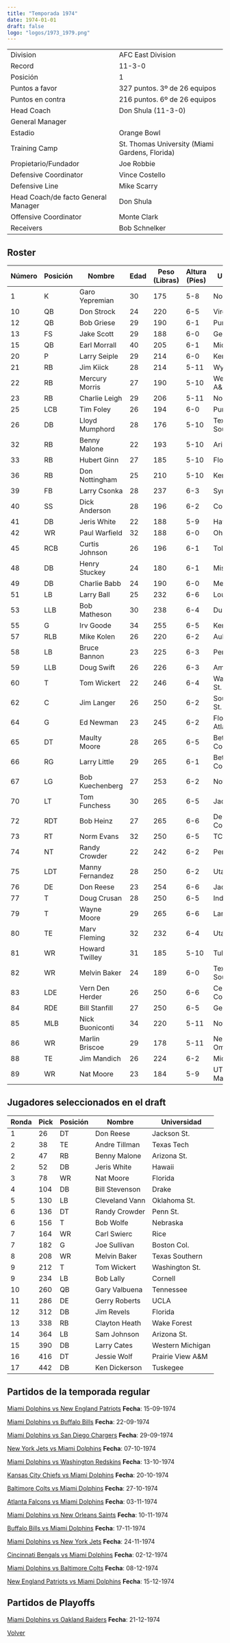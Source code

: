 ```yaml
---
title: "Temporada 1974"
date: 1974-01-01
draft: false
logo: "logos/1973_1979.png"
---
```


|                      |                      |
|-------------------------|---------------------------|
| Division               | AFC East Division            |
| Record                 | 11-3-0              |
| Posición               | 1            |
| Puntos a favor         | 327 puntos. 3º de 26 equipos           |
| Puntos en contra       | 216 puntos. 6º de 26 equipos       |
| Head Coach             | Don Shula (11-3-0)               |
| General Manager        |       |
| Estadio                | Orange Bowl             |
| Training Camp          | St. Thomas University (Miami Gardens, Florida)        |
| Propietario/Fundador | Joe Robbie |
| Defensive Coordinator | Vince Costello |
| Defensive Line | Mike Scarry |
| Head Coach/de facto General Manager | Don Shula |
| Offensive Coordinator | Monte Clark |
| Receivers | Bob Schnelker |


## Roster

| Número | Posición | Nombre           | Edad | Peso (Libras) | Altura (Píes) | Universidad          |
|--------|----------|------------------|------|---------------|---------------|----------------------|
| 1 | K | Garo Yepremian | 30 | 175 | 5-8 | None |
| 10 | QB | Don Strock | 24 | 220 | 6-5 | Virginia Tech |
| 12 | QB | Bob Griese | 29 | 190 | 6-1 | Purdue |
| 13 | FS | Jake Scott | 29 | 188 | 6-0 | Georgia |
| 15 | QB | Earl Morrall | 40 | 205 | 6-1 | Michigan St. |
| 20 | P | Larry Seiple | 29 | 214 | 6-0 | Kentucky |
| 21 | RB | Jim Kiick | 28 | 214 | 5-11 | Wyoming |
| 22 | RB | Mercury Morris | 27 | 190 | 5-10 | West Texas A&M |
| 23 | RB | Charlie Leigh | 29 | 206 | 5-11 | None |
| 25 | LCB | Tim Foley | 26 | 194 | 6-0 | Purdue |
| 26 | DB | Lloyd Mumphord | 28 | 176 | 5-10 | Texas Southern |
| 32 | RB | Benny Malone | 22 | 193 | 5-10 | Arizona St. |
| 33 | RB | Hubert Ginn | 27 | 185 | 5-10 | Florida A&M |
| 36 | RB | Don Nottingham | 25 | 210 | 5-10 | Kent St. |
| 39 | FB | Larry Csonka | 28 | 237 | 6-3 | Syracuse |
| 40 | SS | Dick Anderson | 28 | 196 | 6-2 | Colorado |
| 41 | DB | Jeris White | 22 | 188 | 5-9 | Hawaii |
| 42 | WR | Paul Warfield | 32 | 188 | 6-0 | Ohio St. |
| 45 | RCB | Curtis Johnson | 26 | 196 | 6-1 | Toledo |
| 48 | DB | Henry Stuckey | 24 | 180 | 6-1 | Missouri |
| 49 | DB | Charlie Babb | 24 | 190 | 6-0 | Memphis |
| 51 | LB | Larry Ball | 25 | 232 | 6-6 | Louisville |
| 53 | LLB | Bob Matheson | 30 | 238 | 6-4 | Duke |
| 55 | G | Irv Goode | 34 | 255 | 6-5 | Kentucky |
| 57 | RLB | Mike Kolen | 26 | 220 | 6-2 | Auburn |
| 58 | LB | Bruce Bannon | 23 | 225 | 6-3 | Penn St. |
| 59 | LLB | Doug Swift | 26 | 226 | 6-3 | Amherst |
| 60 | T | Tom Wickert | 22 | 246 | 6-4 | Washington St. |
| 62 | C | Jim Langer | 26 | 250 | 6-2 | South Dakota St. |
| 64 | G | Ed Newman | 23 | 245 | 6-2 | Florida Atlantic,Duke |
| 65 | DT | Maulty Moore | 28 | 265 | 6-5 | Bethune-Cookman |
| 66 | RG | Larry Little | 29 | 265 | 6-1 | Bethune-Cookman |
| 67 | LG | Bob Kuechenberg | 27 | 253 | 6-2 | Notre Dame |
| 70 | LT | Tom Funchess | 30 | 265 | 6-5 | Jackson St. |
| 72 | RDT | Bob Heinz | 27 | 265 | 6-6 | Delta College,Pacific |
| 73 | RT | Norm Evans | 32 | 250 | 6-5 | TCU |
| 74 | NT | Randy Crowder | 22 | 242 | 6-2 | Penn St. |
| 75 | LDT | Manny Fernandez | 28 | 250 | 6-2 | Utah |
| 76 | DE | Don Reese | 23 | 254 | 6-6 | Jackson St. |
| 77 | T | Doug Crusan | 28 | 250 | 6-5 | Indiana |
| 79 | T | Wayne Moore | 29 | 265 | 6-6 | Lamar |
| 80 | TE | Marv Fleming | 32 | 232 | 6-4 | Utah |
| 81 | WR | Howard Twilley | 31 | 185 | 5-10 | Tulsa |
| 82 | WR | Melvin Baker | 24 | 189 | 6-0 | Texas Southern |
| 83 | LDE | Vern Den Herder | 26 | 250 | 6-6 | Central College (IA) |
| 84 | RDE | Bill Stanfill | 27 | 250 | 6-5 | Georgia |
| 85 | MLB | Nick Buoniconti | 34 | 220 | 5-11 | Notre Dame |
| 86 | WR | Marlin Briscoe | 29 | 178 | 5-11 | Nebraska-Omaha |
| 88 | TE | Jim Mandich | 26 | 224 | 6-2 | Michigan |
| 89 | WR | Nat Moore | 23 | 184 | 5-9 | UT Martin,Florida |


## Jugadores seleccionados en el draft

| Ronda | Pick | Posición | Nombre           | Universidad          |
|-------|------|----------|------------------|----------------------|
| 1 | 26 | DT | Don Reese | Jackson St. |
| 2 | 38 | TE | Andre Tillman | Texas Tech |
| 2 | 47 | RB | Benny Malone | Arizona St. |
| 2 | 52 | DB | Jeris White | Hawaii |
| 3 | 78 | WR | Nat Moore | Florida |
| 4 | 104 | DB | Bill Stevenson | Drake |
| 5 | 130 | LB | Cleveland Vann | Oklahoma St. |
| 6 | 136 | DT | Randy Crowder | Penn St. |
| 6 | 156 | T | Bob Wolfe | Nebraska |
| 7 | 164 | WR | Carl Swierc | Rice |
| 7 | 182 | G | Joe Sullivan | Boston Col. |
| 8 | 208 | WR | Melvin Baker | Texas Southern |
| 9 | 212 | T | Tom Wickert | Washington St. |
| 9 | 234 | LB | Bob Lally | Cornell |
| 10 | 260 | QB | Gary Valbuena | Tennessee |
| 11 | 286 | DE | Gerry Roberts | UCLA |
| 12 | 312 | DB | Jim Revels | Florida |
| 13 | 338 | RB | Clayton Heath | Wake Forest |
| 14 | 364 | LB | Sam Johnson | Arizona St. |
| 15 | 390 | DB | Larry Cates | Western Michigan |
| 16 | 416 | DT | Jessie Wolf | Prairie View A&M |
| 17 | 442 | DB | Ken Dickerson | Tuskegee |


## Partidos de la temporada regular

[Miami Dolphins vs New England Patriots](/historia/partidos/mia-ne-19740915) **Fecha**: 15-09-1974

[Miami Dolphins vs Buffalo Bills](/historia/partidos/mia-buf-19740922) **Fecha**: 22-09-1974

[Miami Dolphins vs San Diego Chargers](/historia/partidos/mia-sd-19740929) **Fecha**: 29-09-1974

[New York Jets vs Miami Dolphins](/historia/partidos/nyj-mia-19741007) **Fecha**: 07-10-1974

[Miami Dolphins vs Washington Redskins](/historia/partidos/mia-was-19741013) **Fecha**: 13-10-1974

[Kansas City Chiefs vs Miami Dolphins](/historia/partidos/kc-mia-19741020) **Fecha**: 20-10-1974

[Baltimore Colts vs Miami Dolphins](/historia/partidos/clt-mia-19741027) **Fecha**: 27-10-1974

[Atlanta Falcons vs Miami Dolphins](/historia/partidos/atl-mia-19741103) **Fecha**: 03-11-1974

[Miami Dolphins vs New Orleans Saints](/historia/partidos/mia-no-19741110) **Fecha**: 10-11-1974

[Buffalo Bills vs Miami Dolphins](/historia/partidos/buf-mia-19741117) **Fecha**: 17-11-1974

[Miami Dolphins vs New York Jets](/historia/partidos/mia-nyj-19741124) **Fecha**: 24-11-1974

[Cincinnati Bengals vs Miami Dolphins](/historia/partidos/cin-mia-19741202) **Fecha**: 02-12-1974

[Miami Dolphins vs Baltimore Colts](/historia/partidos/mia-clt-19741208) **Fecha**: 08-12-1974

[New England Patriots vs Miami Dolphins](/historia/partidos/ne-mia-19741215) **Fecha**: 15-12-1974




## Partidos de Playoffs

[Miami Dolphins vs Oakland Raiders](/historia/partidos/mia-oak-19741221) **Fecha**: 21-12-1974




[Volver](/historia)